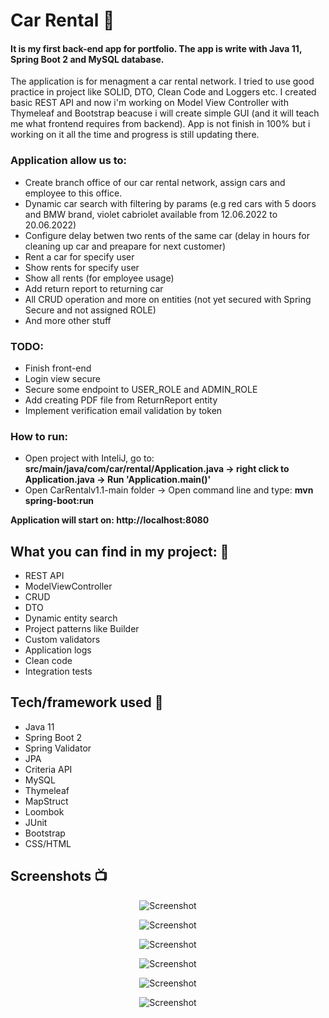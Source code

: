 # Car Rental :car:
#### It is my first back-end app for portfolio. The app is write with Java 11, Spring Boot 2 and MySQL database.
The application is for menagment a car rental network. I tried to use good practice in project like SOLID, DTO, Clean Code and Loggers etc.
I created basic REST API and now i'm working on Model View Controller with Thymeleaf and Bootstrap beacuse i will create simple GUI (and it will teach me what frontend requires from backend). App is not finish in 100% but i working on it all the time and progress is still updating there.

### Application allow us to:
- Create branch office of our car rental network, assign cars and employee to this office.
- Dynamic car search with filtering by params (e.g red cars with 5 doors and BMW brand, violet cabriolet available from 12.06.2022 to 20.06.2022)
- Configure delay betwen two rents of the same car (delay in hours for cleaning up car and preapare for next customer)
- Rent a car for specify user
- Show rents for specify user
- Show all rents (for employee usage)
- Add return report to returning car
- All CRUD operation and more on entities (not yet secured with Spring Secure and not assigned ROLE)
- And more other stuff

### TODO:
- Finish front-end
- Login view secure
- Secure some endpoint to USER_ROLE and ADMIN_ROLE
- Add creating PDF file from ReturnReport entity
- Implement verification email validation by token


### How to run:
- Open project with InteliJ, go to: **src/main/java/com/car/rental/Application.java -> right click to Application.java -> Run 'Application.main()'**
- Open CarRentalv1.1-main folder -> Open command line and type: **mvn spring-boot:run**

**Application will start on: http://localhost:8080**


## What you can find in my project: 🎉
- REST API
- ModelViewController
- CRUD
- DTO
- Dynamic entity search
- Project patterns like Builder
- Custom validators
- Application logs
- Clean code
- Integration tests


## Tech/framework used 🔧
- Java 11
- Spring Boot 2
- Spring Validator
- JPA
- Criteria API
- MySQL
- Thymeleaf
- MapStruct
- Loombok
- JUnit
- Bootstrap
- CSS/HTML


## Screenshots 📺
<p align="center">
    <img src="https://user-images.githubusercontent.com/42815359/158565591-23301d8f-6ca5-4afe-84c3-bd8869e738d1.png" alt="Screenshot">
</p>

<p align="center">
    <img src="https://user-images.githubusercontent.com/42815359/158565915-fe33b056-8058-4b72-9f98-28b567ec2269.png" alt="Screenshot">
</p>

<p align="center">
    <img src="https://user-images.githubusercontent.com/42815359/158566385-1ac18c01-8a37-43c5-8765-23085f6256e9.png" alt="Screenshot">
</p>

<p align="center">
    <img src="https://user-images.githubusercontent.com/42815359/158566736-5d82b2d2-9d04-47b3-b912-667805c42b3e.png" alt="Screenshot">
</p>

<p align="center">
    <img src="https://user-images.githubusercontent.com/42815359/158566870-57b14615-2c38-4867-9750-dc824e94833c.png" alt="Screenshot">
</p>

<p align="center">
    <img src="https://user-images.githubusercontent.com/42815359/158567041-7b3be5f3-f07c-41c5-926f-21b234f58d78.png" alt="Screenshot">
</p>
